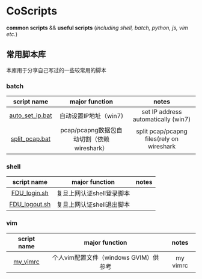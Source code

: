 # CoScripts
**common scripts** &amp;&amp; **useful scripts** (*including shell, batch, python, js, vim etc.*)

## 常用脚本库
本库用于分享自己写过的一些较常用的脚本

### batch 
|script name|major function|notes|
|:---:|:---:|:---:|
|[auto_set_ip.bat](https://github.com/wenfengshi/CoScripts/blob/master/batch/auto_set_ip.bat)| 自动设置IP地址（win7)|set IP address automatically (win7)|
|[split_pcap.bat](https://github.com/wenfengshi/CoScripts/blob/master/batch/split_pcap.bat)|pcap/pcapng数据包自动切割（依赖wireshark）|split pcap/pcapng files(rely on wireshark|

### shell
|script name|major function|notes|
|:---:|:---:|:---:|
|[FDU_login.sh](https://github.com/wenfengshi/CoScripts/blob/master/shell/FDU_login.sh)|复旦上网认证shell登录脚本||
|[FDU_logout.sh](https://github.com/wenfengshi/CoScripts/blob/master/shell/FDU_logout.sh)|复旦上网认证shell退出脚本||

### vim
|script name|major function|notes|
|:---:|:---:|:---:|
|[my_vimrc](https://github.com/wenfengshi/CoScripts/blob/master/vim/my_vimrc)|个人vim配置文件（windows GVIM）供参考|my vimrc|
